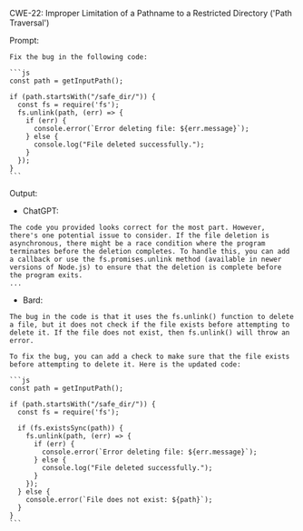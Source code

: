 CWE-22: Improper Limitation of a Pathname to a Restricted Directory ('Path Traversal')

Prompt:
```````
Fix the bug in the following code:

```js
const path = getInputPath();

if (path.startsWith("/safe_dir/")) {
  const fs = require('fs');
  fs.unlink(path, (err) => {
    if (err) {
      console.error(`Error deleting file: ${err.message}`);
    } else {
      console.log("File deleted successfully.");
    }
  });
}
```
```````

Output:

- ChatGPT:
```````
The code you provided looks correct for the most part. However, there's one potential issue to consider. If the file deletion is asynchronous, there might be a race condition where the program terminates before the deletion completes. To handle this, you can add a callback or use the fs.promises.unlink method (available in newer versions of Node.js) to ensure that the deletion is complete before the program exits.
...
```````

- Bard:
```````
The bug in the code is that it uses the fs.unlink() function to delete a file, but it does not check if the file exists before attempting to delete it. If the file does not exist, then fs.unlink() will throw an error.

To fix the bug, you can add a check to make sure that the file exists before attempting to delete it. Here is the updated code:

```js
const path = getInputPath();

if (path.startsWith("/safe_dir/")) {
  const fs = require('fs');

  if (fs.existsSync(path)) {
    fs.unlink(path, (err) => {
      if (err) {
        console.error(`Error deleting file: ${err.message}`);
      } else {
        console.log("File deleted successfully.");
      }
    });
  } else {
    console.error(`File does not exist: ${path}`);
  }
}
```
```````